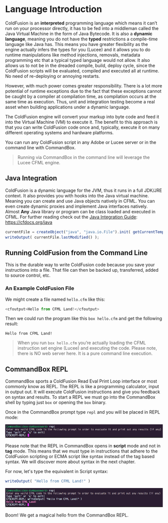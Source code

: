 # Language Introduction

ColdFusion is an **interpreted** programming language which means it can’t run on your processor directly, it has to be fed into a middleman called the Java Virtual Machine in the form of Java Bytecode. It is also a **dynamic language**, meaning you do not have the **typed** restrictions a compile-time language like Java has.  This means you have greater flexibility as the engine actually infers the types for you (Lucee) and it allows you to do runtime manipulations like method injections, removals, metadata programming etc that a typical typed language would not allow.  It also allows us to not be in the dreaded compile, build, deploy cycle, since the ColdFusion scripts will be evaluated, compiled and executed all at runtime. No need of re-deploying or annoying restarts.

However, with much power comes greater responsibility.  There is a lot more potential of runtime exceptions due to the fact that these exceptions cannot be caught by a compiler at compilation time, as compilation occurs at the same time as execution.  Thus, unit and integration testing become a real asset when building applications under a dynamic language.

The ColdFusion engine will convert your markup into byte code and feed it into the Virtual Machine (VM) to execute it.  The benefit to this approach is that you can write ColdFusion code once and, typically, execute it on many different operating systems and hardware platforms.

You can run any ColdFusion script in any Adobe or Lucee server or in the command line with CommandBox.

> Running via CommandBox in the command line will leverage the Lucee CFML engine.

## Java Integration

ColdFusion is a dynamic language for the JVM, thus it runs in a full JDK/JRE context. It also provides you with hooks into the Java virtual machine. Meaning you can create and use Java objects natively in CFML.  You can even create dynamic proxies and implement Java interfaces natively.  Almost **Any** Java library or program can be class loaded and executed in CFML.  For further reading check out the [Java Integration Guide](https://cfdocs.org/java): https://cfdocs.org/java

```js
currentFile = createObject("java", "java.io.File").init( getCurrentTemplatePath() );
writeOutput( currentFile.lastModified() );
```

## Running ColdFusion from the Command Line

This is the durable way to write ColdFusion code because you save your instructions into a file. That file can then be backed up, transferred, added to source control, etc.

### An Example ColdFusion File

We might create a file named `hello.cfm` like this:

```js
<cfoutput>Hello from CFML Land!</cfoutput>
```

Then we could run the program like this `box hello.cfm` and get the following result:

```
Hello from CFML Land!
```

> When you run `box hello.cfm` you’re actually loading the CFML instruction set engine (Lucee) and executing the code.  Please note, there is NO web server here. It is a pure command line execution.

## CommandBox REPL

CommandBox sports a ColdFusion Read Eval Print Loop interface or most commonly know as REPL.  The REPL is like a programming calculator, input in output out.  It will execute ColdFusion instructions and give you feedback on syntax and results.  To start a REPL we must go into the CommandBox shell by typing just `box` or opening the `box` binary.

Once in the CommandBox prompt type `repl` and you will be placed in REPL mode:

<img src="assets/repl.png" alt="CommandBox" />

Please note that the REPL in CommandBox opens in **script** mode and not in **tag** mode.  This means that we must type in instructions that adhere to the ColdFusion scripting or ECMA script like syntax instead of the tag based syntax.  We will discover more about syntax in the next chapter.

For now, let's type the equivalent in Script syntax:

```js
writeOutput( "Hello from CFML Land!" )
```

<img src="assets/repl-hello.png" alt="CommandBox" />

Boom!  We get a magical hello from the CommandBox REPL.



